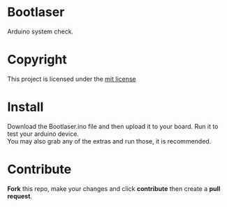 # Bootlaser
Arduino system check.

# Copyright
This project is licensed under the [mit license](https://github.com/segacopter-tech/bootlaser/blob/main/LICENSE)

# Install
Download the Bootlaser.ino file and then upload it to your board. Run it to test your arduino device.\
You may also grab any of the extras and run those, it is recommended.

# Contribute
**Fork** this repo, make your changes and click **contribute** then create a **pull request**.
